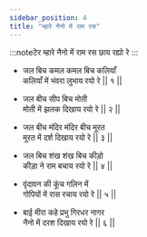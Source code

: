 ```yaml
---
sidebar_position: 4
title: "म्हारे नैनो में राम रस"
---
```


:::noteटेर
म्हारे नैनो में राम रस छाय रह्यो रे
:::

- जल बिच कमल कमल बिच कलियाँ <br/>
  कलियाँ में भंवरा लुभाय रयो रे || १ ||

- जल बीच सीप बिच मोती <br/>
  मोती में झलक दिखाय रयो रे || २ ||

- जल बीच मंदिर मंदिर बीच मूरत <br/>
  मूरत में दर्श दिखाय रयो रे || ३ ||

- जल बिच शंख शंख बिच कीड़ो <br/>
  कीड़ा ने राम बचाय रयो रे || ४ ||

- वृंदावन की कूंच गलिन में <br/>
  गोपियों में रास रचाय रयो रे || ५ ||

- बाई मीरा कहे प्रभु गिरधर नागर <br/>
  नैनो में दरश दिखाय रयो रे || ६ ||
